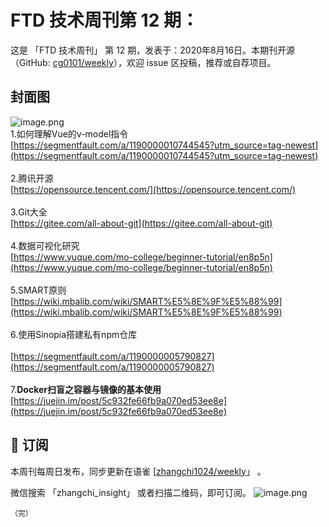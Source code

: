 # FTD 技术周刊第 12 期：
这是 「FTD 技术周刊」 第 12 期，发表于：2020年8月16日。本期刊开源（GitHub: [cg0101/weekly](https://github.com/cg0101/weekly)），欢迎 issue 区投稿，推荐或自荐项目。
## 封面图


![image.png](https://cdn.nlark.com/yuque/0/2020/png/132503/1605583163953-b6d3b9a6-24d1-42e4-9bc9-2606d154b21f.png#height=769&id=cUPoJ&margin=%5Bobject%20Object%5D&name=image.png&originHeight=769&originWidth=1080&originalType=binary&size=1201878&status=done&style=none&width=1080)<br />1.如何理解Vue的v-model指令<br />[https://segmentfault.com/a/1190000010744545?utm_source=tag-newest](https://segmentfault.com/a/1190000010744545?utm_source=tag-newest)<br />
<br />2.腾讯开源<br />[https://opensource.tencent.com/](https://opensource.tencent.com/)<br />
<br />3.Git大全<br />[https://gitee.com/all-about-git](https://gitee.com/all-about-git)<br />
<br />4.数据可视化研究<br />[https://www.yuque.com/mo-college/beginner-tutorial/en8p5n](https://www.yuque.com/mo-college/beginner-tutorial/en8p5n)<br />
<br />5.SMART原则<br />[https://wiki.mbalib.com/wiki/SMART%E5%8E%9F%E5%88%99](https://wiki.mbalib.com/wiki/SMART%E5%8E%9F%E5%88%99)<br />
<br />6.使用Sinopia搭建私有npm仓库<br />
<br />[https://segmentfault.com/a/1190000005790827](https://segmentfault.com/a/1190000005790827)<br />
<br />7.**Docker扫盲之容器与镜像的基本使用**<br />[https://juejin.im/post/5c932fe66fb9a070ed53ee8e](https://juejin.im/post/5c932fe66fb9a070ed53ee8e)



## 📅 订阅
本周刊每周日发布，同步更新在语雀 [[zhangchi1024/weekly](https://www.yuque.com/zhangchi1024/weekly)」 。


微信搜索 「zhangchi_insight」 或者扫描二维码，即可订阅。
    ![image.png](https://cdn.nlark.com/yuque/0/2021/jpeg/132503/1640750963398-e8538e9e-6b96-46f7-abff-c93b56bdd377.jpeg?x-oss-process=image%2Fwatermark%2Ctype_d3F5LW1pY3JvaGVp%2Csize_36%2Ctext_5byg6amw%2Ccolor_FFFFFF%2Cshadow_50%2Ct_80%2Cg_se%2Cx_10%2Cy_10%2Fresize%2Cw_426%2Climit_0)
    
    （完）